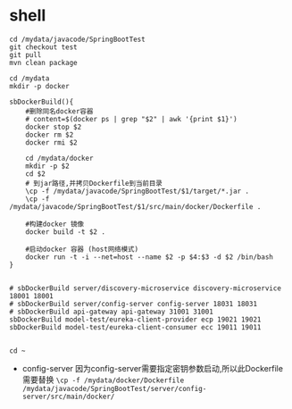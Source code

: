 # shell
```
cd /mydata/javacode/SpringBootTest
git checkout test
git pull
mvn clean package

cd /mydata
mkdir -p docker

sbDockerBuild(){
	#删除同名docker容器
	# content=$(docker ps | grep "$2" | awk '{print $1}')
	docker stop $2
	docker rm $2
	docker rmi $2

    cd /mydata/docker
    mkdir -p $2
    cd $2
	# 到jar路径,并拷贝Dockerfile到当前目录
	\cp -f /mydata/javacode/SpringBootTest/$1/target/*.jar .
	\cp -f /mydata/javacode/SpringBootTest/$1/src/main/docker/Dockerfile .

	#构建docker 镜像
	docker build -t $2 .

	#启动docker 容器 (host网络模式)
	docker run -t -i --net=host --name $2 -p $4:$3 -d $2 /bin/bash
}


# sbDockerBuild server/discovery-microservice discovery-microservice 18001 18001
# sbDockerBuild server/config-server config-server 18031 18031
# sbDockerBuild api-gateway api-gateway 31001 31001
sbDockerBuild model-test/eureka-client-provider ecp 19021 19021
sbDockerBuild model-test/eureka-client-consumer ecc 19011 19011


cd ~
```

- config-server
因为config-server需要指定密钥参数启动,所以此Dockerfile需要替换
`\cp -f /mydata/docker/Dockerfile /mydata/javacode/SpringBootTest/server/config-server/src/main/docker/`